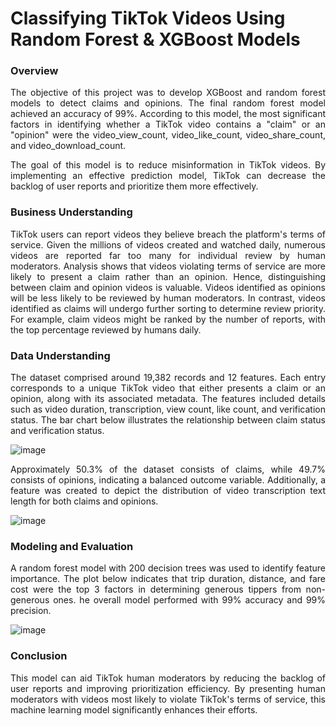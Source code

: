 # Classifying TikTok Videos Using Random Forest & XGBoost Models

### **Overview**
<p align="justify"> The objective of this project was to develop XGBoost and random forest models to detect claims and opinions. The final random forest model achieved an accuracy of 99%. According to this model, the most significant factors in identifying whether a TikTok video contains a "claim" or an "opinion" were the video_view_count, video_like_count, video_share_count, and video_download_count. </p>

<p align="justify"> The goal of this model is to reduce misinformation in TikTok videos. By implementing an effective prediction model, TikTok can decrease the backlog of user reports and prioritize them more effectively. </p>

### **Business Understanding**
<p align="justify"> TikTok users can report videos they believe breach the platform's terms of service. Given the millions of videos created and watched daily, numerous videos are reported far too many for individual review by human moderators. Analysis shows that videos violating terms of service are more likely to present a claim rather than an opinion. Hence, distinguishing between claim and opinion videos is valuable. Videos identified as opinions will be less likely to be reviewed by human moderators. In contrast, videos identified as claims will undergo further sorting to determine review priority. For example, claim videos might be ranked by the number of reports, with the top percentage reviewed by humans daily. </p>

### **Data Understanding**
<p align="justify"> The dataset comprised around 19,382 records and 12 features. Each entry corresponds to a unique TikTok video that either presents a claim or an opinion, along with its associated metadata. The features included details such as video duration, transcription, view count, like count, and verification status. The bar chart below illustrates the relationship between claim status and verification status. </p>

![image](https://github.com/user-attachments/assets/2062e1b1-fb36-4d81-96c8-c6a7b0a41051)

<p align="justify"> Approximately 50.3% of the dataset consists of claims, while 49.7% consists of opinions, indicating a balanced outcome variable. Additionally, a feature was created to depict the distribution of video transcription text length for both claims and opinions. </p>

![image](https://github.com/user-attachments/assets/45bc39cf-02a2-4177-961b-7fb5ba2a4909)

### **Modeling and Evaluation**
<p align="justify"> A random forest model with 200 decision trees was used to identify feature importance. The plot below indicates that trip duration, distance, and fare cost were the top 3 factors in determining generous tippers from non-generous ones. he overall model performed with 99% accuracy and 99% precision. </p>

![image](https://github.com/user-attachments/assets/e2812717-5334-4007-91f1-dc7c95bf66d5)

### **Conclusion**
<p align="justify"> This model can aid TikTok human moderators by reducing the backlog of user reports and improving prioritization efficiency. By presenting human moderators with videos most likely to violate TikTok's terms of service, this machine learning model significantly enhances their efforts. </p>
